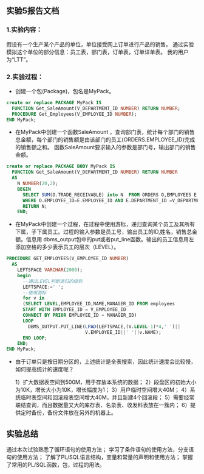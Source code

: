 ## 实验5报告文档

### 1.实验内容：
 假设有一个生产某个产品的单位，单位接受网上订单进行产品的销售。
 通过实验模拟这个单位的部分信息：员工表，部门表，订单表，订单详单表。
 我的用户为“LTT”。

### 2.实验过程：

- 创建一个包(Package)，包名是MyPack。

```sql
create or replace PACKAGE MyPack IS
  FUNCTION Get_SaleAmount(V_DEPARTMENT_ID NUMBER) RETURN NUMBER;
  PROCEDURE Get_Employees(V_EMPLOYEE_ID NUMBER);
END MyPack;
```

- 在MyPack中创建一个函数SaleAmount ，查询部门表，统计每个部门的销售总金额，每个部门的销售额是由该部门的员工(ORDERS.EMPLOYEE_ID)完成的销售额之和。   函数SaleAmount要求输入的参数是部门号，输出部门的销售金额。

```sql
create or replace PACKAGE BODY MyPack IS
  FUNCTION Get_SaleAmount(V_DEPARTMENT_ID NUMBER) RETURN NUMBER
  AS
    N NUMBER(20,2);
    BEGIN
      SELECT SUM(O.TRADE_RECEIVABLE) into N  FROM ORDERS O,EMPLOYEES E
      WHERE O.EMPLOYEE_ID=E.EMPLOYEE_ID AND E.DEPARTMENT_ID =V_DEPARTMENT_ID;
      RETURN N;
    END;
```

- 在MyPack中创建一个过程，在过程中使用游标，递归查询某个员工及其所有下属，子下属员工。过程的输入参数是员工号，输出员工的ID,姓名，销售总金额。信息用   dbms_output包中的put或者put_line函数。输出的员工信息用左添加空格的多少表示员工的层次（LEVEL）。

```sql
PROCEDURE GET_EMPLOYEES(V_EMPLOYEE_ID NUMBER)
  AS
    LEFTSPACE VARCHAR(2000);
    begin
      --通过LEVEL判断递归的级别
      LEFTSPACE:=' ';
      --使用游标
      for v in
      (SELECT LEVEL,EMPLOYEE_ID,NAME,MANAGER_ID FROM employees
      START WITH EMPLOYEE_ID = V_EMPLOYEE_ID
      CONNECT BY PRIOR EMPLOYEE_ID = MANAGER_ID)
      LOOP
        DBMS_OUTPUT.PUT_LINE(LPAD(LEFTSPACE,(V.LEVEL-1)*4,' ')||
                             V.EMPLOYEE_ID||' '||v.NAME);
      END LOOP;
    END;
END MyPack;
```

- 由于订单只是按日期分区的，上述统计是全表搜索，因此统计速度会比较慢，如何提高统计的速度呢？

  1）扩大数据表空间到500M，用于存放本系统的数据；
  2）段盘区的初始大小为10K，增长大小为10K，增长幅度为1；
  3）用户临时空间增大40M；
  4）系统临时表空间和回滚段表空间增大40M，并且新建4个回滚段；
  5）需要经常联结查询，而且数据量又大的库存表、名录表、收发料表放在一簇内；
  6）提供定时备份，备份文件放在另外的机器上。
    

## 实验总结
   通过本次试验熟悉了循环语句的使用方法；
   学习了条件语句的使用方法，分支语句的使用方法；
   了解了PL/SQL语言结构，变量和常量的声明和使用方法；
   掌握了常用的PL/SQL函数，包，过程的用法。


